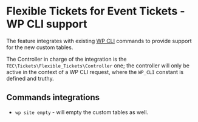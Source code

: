 # Flexible Tickets for Event Tickets - WP CLI support

The feature integrates with existing [WP CLI][1] commands to provide support for the new custom tables.

The Controller in charge of the integration is the `TEC\Tickets\Flexible_Tickets\Controller` one; the controller
will only be active in the context of a WP CLI request, where the `WP_CLI` constant is defined and truthy.

## Commands integrations

* `wp site empty` - will empty the custom tables as well.

[1]: https://wp-cli.org/